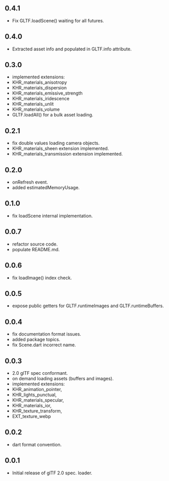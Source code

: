 ## 0.4.1

* Fix GLTF.loadScene() waiting for all futures.

## 0.4.0

* Extracted asset info and populated in GLTF.info attribute.

## 0.3.0

* implemented extensions:
*   KHR_materials_anisotropy
*   KHR_materials_dispersion
*   KHR_materials_emissive_strength
*   KHR_materials_iridescence
*   KHR_materials_unlit
*   KHR_materials_volume
* GLTF.loadAll() for a bulk asset loading.

## 0.2.1

* fix double values loading camera objects.
* KHR_materials_sheen extension implemented.
* KHR_materials_transmission extension implemented.

## 0.2.0

* onRefresh event.
* added estimatedMemoryUsage.

## 0.1.0

* fix loadScene internal implementation.

## 0.0.7

* refactor source code.
* populate README.md.

## 0.0.6

* fix loadImage() index check.

## 0.0.5

* expose public getters for GLTF.runtimeImages and GLTF.runtimeBuffers.

## 0.0.4

* fix documentation format issues.
* added package topics.
* fix Scene.dart incorrect name.

## 0.0.3

* 2.0 glTF spec conformant.
* on demand loading assets (buffers and images).
* implemented extensions:
*   KHR_animation_pointer, 
*   KHR_lights_punctual, 
*   KHR_materials_specular, 
*   KHR_materials_ior, 
*   KHR_texture_transform, 
*   EXT_texture_webp

## 0.0.2

* dart format convention.

## 0.0.1

* Initial release of glTF 2.0 spec. loader.
